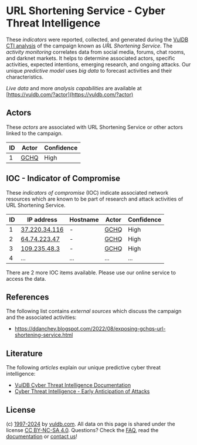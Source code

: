 # URL Shortening Service - Cyber Threat Intelligence

These _indicators_ were reported, collected, and generated during the [VulDB CTI analysis](https://vuldb.com/?kb.cti) of the campaign known as _URL Shortening Service_. The _activity monitoring_ correlates data from social media, forums, chat rooms, and darknet markets. It helps to determine associated actors, specific activities, expected intentions, emerging research, and ongoing attacks. Our unique _predictive model_ uses _big data_ to forecast activities and their characteristics.

_Live data_ and more _analysis capabilities_ are available at [https://vuldb.com/?actor](https://vuldb.com/?actor)

## Actors

These _actors_ are associated with URL Shortening Service or other actors linked to the campaign.

ID | Actor | Confidence
-- | ----- | ----------
1 | [GCHQ](https://vuldb.com/?actor.gchq) | High

## IOC - Indicator of Compromise

These _indicators of compromise_ (IOC) indicate associated network resources which are known to be part of research and attack activities of URL Shortening Service.

ID | IP address | Hostname | Actor | Confidence
-- | ---------- | -------- | ----- | ----------
1 | [37.220.34.116](https://vuldb.com/?ip.37.220.34.116) | - | [GCHQ](https://vuldb.com/?actor.gchq) | High
2 | [64.74.223.47](https://vuldb.com/?ip.64.74.223.47) | - | [GCHQ](https://vuldb.com/?actor.gchq) | High
3 | [109.235.48.3](https://vuldb.com/?ip.109.235.48.3) | - | [GCHQ](https://vuldb.com/?actor.gchq) | High
4 | ... | ... | ... | ...

There are 2 more IOC items available. Please use our online service to access the data.

## References

The following list contains _external sources_ which discuss the campaign and the associated activities:

* https://ddanchev.blogspot.com/2022/08/exposing-gchqs-url-shortening-service.html

## Literature

The following _articles_ explain our unique predictive cyber threat intelligence:

* [VulDB Cyber Threat Intelligence Documentation](https://vuldb.com/?kb.cti)
* [Cyber Threat Intelligence - Early Anticipation of Attacks](https://www.scip.ch/en/?labs.20201022)

## License

(c) [1997-2024](https://vuldb.com/?kb.changelog) by [vuldb.com](https://vuldb.com/?kb.about). All data on this page is shared under the license [CC BY-NC-SA 4.0](https://creativecommons.org/licenses/by-nc-sa/4.0/). Questions? Check the [FAQ](https://vuldb.com/?kb.faq), read the [documentation](https://vuldb.com/?kb) or [contact us](https://vuldb.com/?contact)!
